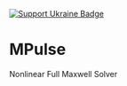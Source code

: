 [![Support Ukraine Badge](https://bit.ly/support-ukraine-now)](https://github.com/support-ukraine/support-ukraine)

# MPulse
Nonlinear Full Maxwell Solver
